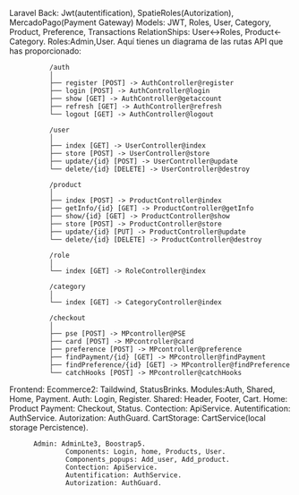 
Laravel Back: Jwt(autentification), SpatieRoles(Autorization), MercadoPago(Payment Gateway)
            Models: JWT, Roles, User, Category, Product, Preference, Transactions
            RelationShips: User<->Roles, Product<-Category.
                          Roles:Admin,User.
              Aquí tienes un diagrama de las rutas API que has proporcionado:

              /auth
              │
              ├── register [POST] -> AuthController@register
              ├── login [POST] -> AuthController@login
              ├── show [GET] -> AuthController@getaccount
              ├── refresh [GET] -> AuthController@refresh
              └── logout [GET] -> AuthController@logout
              
              /user
              │
              ├── index [GET] -> UserController@index
              ├── store [POST] -> UserController@store
              ├── update/{id} [POST] -> UserController@update
              └── delete/{id} [DELETE] -> UserController@destroy
              
              /product
              │
              ├── index [POST] -> ProductController@index
              ├── getInfo/{id} [GET] -> ProductController@getInfo
              ├── show/{id} [GET] -> ProductController@show
              ├── store [POST] -> ProductController@store
              ├── update/{id} [PUT] -> ProductController@update
              └── delete/{id} [DELETE] -> ProductController@destroy
              
              /role
              │
              └── index [GET] -> RoleController@index
              
              /category
              │
              └── index [GET] -> CategoryController@index
              
              /checkout
              │
              ├── pse [POST] -> MPcontroller@PSE
              ├── card [POST] -> MPcontroller@card
              ├── preference [POST] -> MPcontroller@preference
              ├── findPayment/{id} [GET] -> MPcontroller@findPayment
              ├── findPreference/{id} [GET] -> MPcontroller@findPreference
              └── catchHooks [POST] -> MPcontroller@catchHooks
      
Frontend: Ecommerce2: Taildwind, StatusBrinks.
                      Modules:Auth, Shared, Home, Payment.
                              Auth: Login, Register.
                              Shared: Header, Footer, Cart.
                              Home: Product
                              Payment: Checkout, Status.
                      Contection: ApiService.
                      Autentification: AuthService.
                      Autorization: AuthGuard.
                      CartStorage: CartService(local storage Percistence).


          Admin: AdminLte3, Boostrap5.
                  Components: Login, home, Products, User.
                  Components_popups: Add_user, Add_product.
                  Contection: ApiService.
                  Autentification: AuthService.
                  Autorization: AuthGuard.
